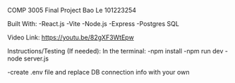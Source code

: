 COMP 3005 Final Project
Bao Le 101223254

Built With:
-React.js
-Vite
-Node.js
-Express
-Postgres SQL

Video Link: https://youtu.be/82gXF3WtEpw

Instructions/Testing (If needed):
In the terminal:
-npm install
-npm run dev
-node server.js

-create .env file and replace DB connection info with your own





